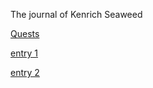 The journal of Kenrich Seaweed

[Quests](quests.md)

[entry 1](kenrich_log/entry_1.md)

[entry 2](kenrich_log/entry_2.md)

